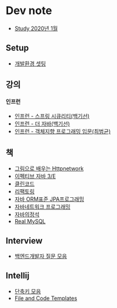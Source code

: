# Dev note 





-   [Study 2020년 1월](study-202001)



## Setup 

-   [개발환경 셋팅](./mac/setup.md)



## 강의

#### 인프런

-   [인프런 - 스프링 시큐리티(백기선)](./spring/spring-security.md)
-   [인프런 - 더 자바(백기선)](./java/java-bytecode.md)
-   [인프런 - 객체지향 프로그래밍 입문(최범균)](./oop/oop-beginner-inflearn.md)



## 책 

-   [그림으로 배우는 Httpnetwork](./web/http-network-basic.md)
-   [이펙티브 자바 3/E](./book/effective-java.md)
-   [클린코드](./book/cleancode.md)
-   [리팩토링](./book/refactoring.md)
-   [자바 ORM표준 JPA프로그래밍](./jpa/jpa.md)
-   [자바네트워크 프로그래밍](./book/java-network-programming.md)
-   [자바의정석](./java/java-basic.md)
-   [Real MySQL](./db/real-mysql.md)





## Interview

-   [백엔드개발자 질문 모음](./interview/interview.md)



## Intellij 

-   [단축키 모음](https://medium.com/@umanking/%EC%9D%B8%ED%85%94%EB%A6%ACj-%EC%82%AC%EC%9A%A9%EB%B2%95-a44543666893)
-   [File and Code Templates](./intellij/file-and-codetemplate.md)

<!--stackedit_data:
eyJoaXN0b3J5IjpbMTI1NjYxOTU5Ml19
-->